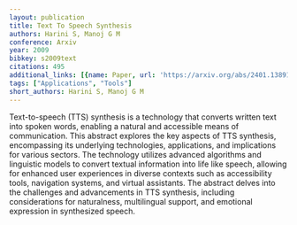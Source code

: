 ```yaml
---
layout: publication
title: Text To Speech Synthesis
authors: Harini S, Manoj G M
conference: Arxiv
year: 2009
bibkey: s2009text
citations: 495
additional_links: [{name: Paper, url: 'https://arxiv.org/abs/2401.13891'}]
tags: ["Applications", "Tools"]
short_authors: Harini S, Manoj G M
---
```

Text-to-speech (TTS) synthesis is a technology that converts written text
into spoken words, enabling a natural and accessible means of communication.
This abstract explores the key aspects of TTS synthesis, encompassing its
underlying technologies, applications, and implications for various sectors.
The technology utilizes advanced algorithms and linguistic models to convert
textual information into life like speech, allowing for enhanced user
experiences in diverse contexts such as accessibility tools, navigation
systems, and virtual assistants. The abstract delves into the challenges and
advancements in TTS synthesis, including considerations for naturalness,
multilingual support, and emotional expression in synthesized speech.